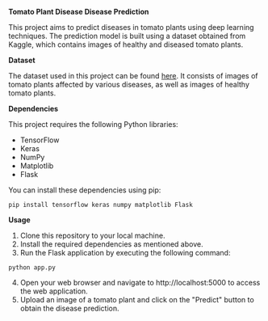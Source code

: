 **Tomato Plant Disease Disease Prediction**

This project aims to predict diseases in tomato plants using deep learning techniques. The prediction model is built using a dataset obtained from Kaggle, which contains images of healthy and diseased tomato plants.

**Dataset**

The dataset used in this project can be found [here](https://www.kaggle.com/datasets/ashishmotwani/tomato). It consists of images of tomato plants affected by various diseases, as well as images of healthy tomato plants.

**Dependencies**

This project requires the following Python libraries:
- TensorFlow
- Keras
- NumPy
- Matplotlib
- Flask

You can install these dependencies using pip:
```
pip install tensorflow keras numpy matplotlib Flask
```

**Usage**

1. Clone this repository to your local machine.
2. Install the required dependencies as mentioned above.
3. Run the Flask application by executing the following command:
```
python app.py
```
4. Open your web browser and navigate to http://localhost:5000 to access the web application.
5. Upload an image of a tomato plant and click on the "Predict" button to obtain the disease prediction.
